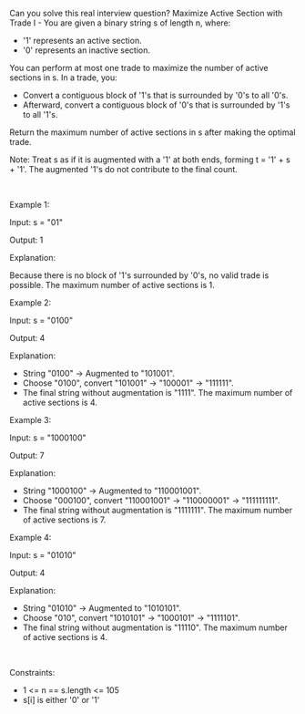 Can you solve this real interview question? Maximize Active Section with Trade I - You are given a binary string s of length n, where:

 * '1' represents an active section.
 * '0' represents an inactive section.

You can perform at most one trade to maximize the number of active sections in s. In a trade, you:

 * Convert a contiguous block of '1's that is surrounded by '0's to all '0's.
 * Afterward, convert a contiguous block of '0's that is surrounded by '1's to all '1's.

Return the maximum number of active sections in s after making the optimal trade.

Note: Treat s as if it is augmented with a '1' at both ends, forming t = '1' + s + '1'. The augmented '1's do not contribute to the final count.

 

Example 1:

Input: s = "01"

Output: 1

Explanation:

Because there is no block of '1's surrounded by '0's, no valid trade is possible. The maximum number of active sections is 1.

Example 2:

Input: s = "0100"

Output: 4

Explanation:

 * String "0100" → Augmented to "101001".
 * Choose "0100", convert "101001" → "100001" → "111111".
 * The final string without augmentation is "1111". The maximum number of active sections is 4.

Example 3:

Input: s = "1000100"

Output: 7

Explanation:

 * String "1000100" → Augmented to "110001001".
 * Choose "000100", convert "110001001" → "110000001" → "111111111".
 * The final string without augmentation is "1111111". The maximum number of active sections is 7.

Example 4:

Input: s = "01010"

Output: 4

Explanation:

 * String "01010" → Augmented to "1010101".
 * Choose "010", convert "1010101" → "1000101" → "1111101".
 * The final string without augmentation is "11110". The maximum number of active sections is 4.

 

Constraints:

 * 1 <= n == s.length <= 105
 * s[i] is either '0' or '1'